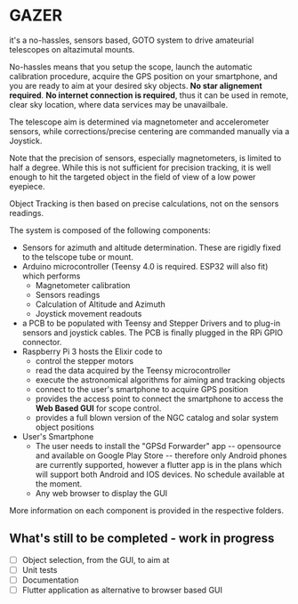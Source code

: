 # GAZER

it's a no-hassles, sensors based, GOTO system to drive amateurial telescopes on altazimutal mounts.

No-hassles means that you setup the scope, launch the automatic calibration procedure, acquire the GPS position on your smartphone, and you are ready to aim at your desired sky objects. **No star alignement required**. **No internet connection is required**, thus it can be used in remote, clear sky location, where data services may be unavailbale.

The telescope aim is determined via magnetometer and accelerometer sensors, while corrections/precise centering are commanded manually via a Joystick.

Note that the precision of sensors, especially magnetometers, is limited to half a degree. While this is not sufficient for precision tracking, it is well enough to hit the targeted object in the field of view of a low power eyepiece.

Object Tracking is then based on precise calculations, not on the sensors readings.

The system is composed of the following components:
* Sensors for azimuth and altitude determination. These are rigidly fixed to the telscope tube or mount.
* Arduino microcontroller (Teensy 4.0 is required. ESP32 will also fit) which performs
	* Magnetometer calibration
	* Sensors readings
	* Calculation of Altitude and Azimuth
	* Joystick movement readouts
* a PCB to be populated with Teensy and Stepper Drivers and to plug-in sensors and joystick cables. The PCB is finally plugged in the RPi GPIO connector.
* Raspberry Pi 3 hosts the Elixir code to
	*  control the stepper motors
	*  read the data acquired by the Teensy microcontroller
	*  execute the astronomical algorithms for aiming and tracking objects
	*  connect to the user's smartphone to acquire GPS position
	*  provides the access point to connect the smartphone to access the **Web Based GUI** for scope control.
	*  provides a full blown version of the NGC catalog and solar system object positions
* User's Smartphone
	* The user needs to install the "GPSd Forwarder" app -- opensource and available on Google Play Store -- therefore only Android phones are currently supported, however a flutter app is in the plans which will support both Android and IOS devices. No schedule available at the moment.
	* Any web browser to display the GUI

More information on each component is provided in the respective folders.

## What's still to be completed - work in progress

- [ ] Object selection, from the GUI, to aim at
- [ ] Unit tests
- [ ] Documentation
- [ ] Flutter application as alternative to browser based GUI
